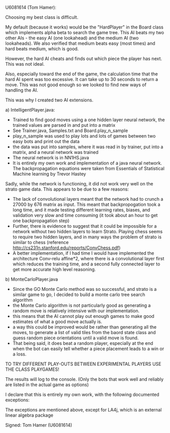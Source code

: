 U6081614 (Tom Hamer):

Choosing my best class is difficult.

My default (because it works) would be the "HardPlayer" in the Board class which implements alpha beta to search the game tree. This AI beats
my two other AIs - the easy AI (one lookahead) and the medium AI (two lookaheads). We also verified that medium beats easy (most times) and hard beats medium, which is good.

However, the hard AI cheats and finds out which piece the player has next. This was not ideal.

Also, especially toward the end of the game, the calculation time that the hard AI spent was too excessive. It can take up to 30 seconds to return a move. This
was not good enough so we looked to find new ways of handling the AI.

This was why I created two AI extensions.

a) IntelligentPlayer.java:

- Trained to find good moves using a one hidden layer neural network, the trained values are parsed in and put into a matrix
- See Trainer.java, Samples.txt and Board.play_n_sample
- play_n_sample was used to play lots and lots of games between two easy bots and print out the data
- the data was put into samples, where it was read in by trainer, put into a matrix, and a neural network was trained
- The neural network is in NN1HS.java
- It is entirely my own work and implementation of a java neural network. The backpropagation equations were taken from
Essentials of Statistical Machine learning by Trevor Hastey

Sadly, while the network is functioning, it did not work very well on the strato game data.
This appears to be due to a few reasons:

- The lack of convolutional layers meant that the network had to crunch a 27000 by 676 matrix as input. This meant that backpropogation
took a long time, and it made testing different learning rates, biases, and validation very slow and time consuming (it took about an hour to get one backpropagation step)
- Further, there is evidence to suggest that it could be impossible for a network without two hidden layers to learn Strato.
Playing chess seems to require two hidden layers, and in many ways the problem of strato is similar to chess (reference http://cs231n.stanford.edu/reports/ConvChess.pdf)
- A better implementation, if I had time I would have implemented the architecture Conv-relu affine*2, where there is a convolutional layer first
which reduces the training time, and a second fully connected layer to get more accurate high level reasoning.


b) MonteCarloPlayer.java
- Since the GO Monte Carlo method was so successful, and strato is a similar game to go, I decided to build a monte carlo tree
search algorithm
- the Monte Carlo algorithm is not particularly good as generating a random move is relatively intensive with our implementation.
- this means that the AI cannot play out enough games to make good estimates of what a good move actually is.
- a way this could be improved would be rather than generating all the moves, to generate a list of valid tiles from the baord state class
and guess random piece orientations until a valid move is found.
- That being said, it does beat a random player, especially at the end when the bot can easily tell whether a piece placement
leads to a win or a loss.


TO TRY DIFFERENT PLAY-OUTS BETWEEN EXPERIMENTAL PLAYERS USE THE CLASS PLAYGAMES!

The results will log to the console. (Only the bots that work well and reliably are listed in the actual game as options)

I declare that this is entirely my own work, with the following documented exceptions:

The exceptions are mentioned above, except for LA4j, which is an external linear algebra package

Signed: Tom Hamer (U6081614)

